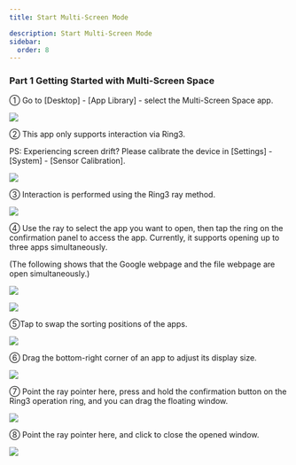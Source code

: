 ```yaml
---
title: Start Multi-Screen Mode

description: Start Multi-Screen Mode
sidebar:
  order: 8
---
```


### Part 1 Getting Started with Multi-Screen Space

① Go to \[Desktop] - \[App Library] - select the Multi-Screen Space app.

![](public/images/air3/multi-screen-1.PNG)

② This app only supports interaction via Ring3.

PS: Experiencing screen drift? Please calibrate the device in \[Settings] - \[System] - \[Sensor Calibration].

![](public/images/air3/multi-screen-2.png)


③ Interaction is performed using the Ring3 ray method.

![](public/images/air3/multi-screen-3.jpg)

④ Use the ray to select the app you want to open, then tap the ring on the confirmation panel to access the app. Currently, it supports opening up to three apps simultaneously.

(The following shows that the Google webpage and the file webpage are open simultaneously.)

![](public/images/air3/multi-screen-4.jpg)

![](public/images/air3/multi-screen-5.jpg)

⑤Tap to swap the sorting positions of the apps.

![](public/images/air3/multi-screen-6.jpg)

⑥ Drag the bottom-right corner of an app to adjust its display size.

![](public/images/air3/multi-screen-7.png)

⑦ Point the ray pointer here, press and hold the confirmation button on the Ring3 operation ring, and you can drag the floating window.

![](public/images/air3/multi-screen-8.png)

⑧ Point the ray pointer here, and click to close the opened window.

![](public/images/air3/multi-screen-9.png)

